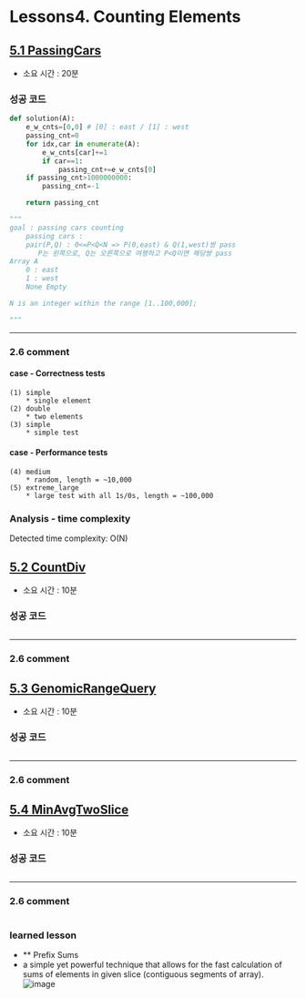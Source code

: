 # Lessons4. Counting Elements
## [5.1 PassingCars](https://app.codility.com/programmers/lessons/5-prefix_sums/passing_cars/)
* 소요 시간 : 20분
### 성공 코드
```python
def solution(A):
    e_w_cnts=[0,0] # [0] : east / [1] : west
    passing_cnt=0
    for idx,car in enumerate(A):
        e_w_cnts[car]+=1
        if car==1:
            passing_cnt+=e_w_cnts[0]
    if passing_cnt>1000000000:
        passing_cnt=-1

    return passing_cnt

"""
goal : passing cars counting 
    passing cars : 
    pair(P,Q) : 0<=P<Q<N => P(0,east) & Q(1,west)쌍 pass
       P는 왼쪽으로, Q는 오른쪽으로 여행하고 P<Q이면 해당쌍 pass 
Array A
    0 : east
    1 : west
    None Empty

N is an integer within the range [1..100,000];

"""
```
--------------------------------------------------------------------
### 2.6 comment    

#### case - Correctness tests   
> 
    (1) simple
        * single element
    (2) double     
        * two elements      
    (3) simple        
        * simple test   

#### case - Performance tests     
>
    (4) medium        
        * random, length = ~10,000  
    (5) extreme_large     
        * large test with all 1s/0s, length = ~100,000     


### Analysis - time complexity

>
  Detected time complexity:
 O(N)


## [5.2 CountDiv](https://app.codility.com/programmers/lessons/5-prefix_sums/count_div/)
* 소요 시간 : 10분
### 성공 코드
```python
```
--------------------------------------------------------------------
### 2.6 comment    




## [5.3 GenomicRangeQuery](https://app.codility.com/programmers/lessons/5-prefix_sums/genomic_range_query/)
* 소요 시간 : 10분
### 성공 코드
```python
```
--------------------------------------------------------------------
### 2.6 comment    




## [5.4 MinAvgTwoSlice](https://app.codility.com/programmers/lessons/5-prefix_sums/min_avg_two_slice/)
* 소요 시간 : 10분
### 성공 코드
```python
```
--------------------------------------------------------------------
### 2.6 comment    







#
 ### learned lesson
 
* ** Prefix Sums
* a simple yet powerful technique that allows for the fast calculation of sums of
elements in given slice (contiguous segments of array). 
![image](https://user-images.githubusercontent.com/46209571/152669614-862bc492-366d-403c-914f-f1b0b0f2e892.png)


#
 
 
 
